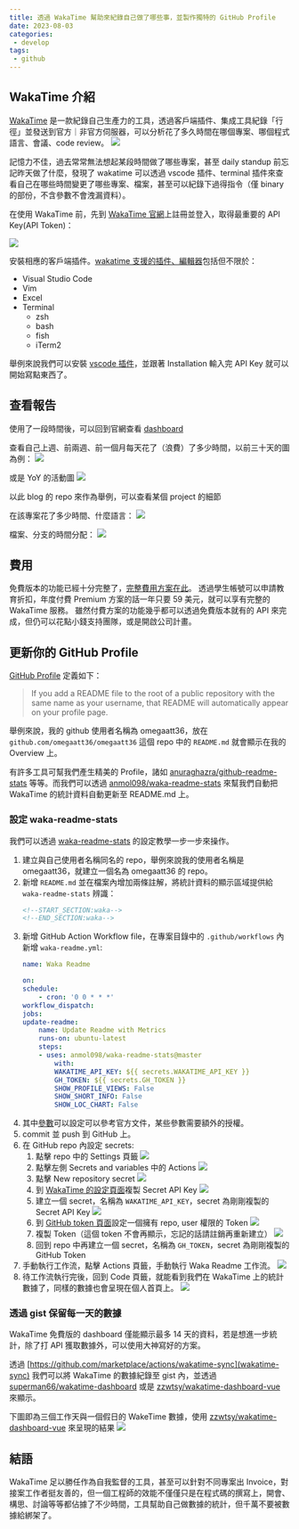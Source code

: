 ```yaml
---
title: 透過 WakaTime 幫助來紀錄自己做了哪些事，並製作獨特的 GitHub Profile
date: 2023-08-03
categories:
 - develop
tags:
 - github
---
```


## WakaTime 介紹

[WakaTime](https://wakatime.com) 是一款紀錄自己生產力的工具，透過客戶端插件、集成工具紀錄「行徑」並發送到官方｜非官方伺服器，可以分析花了多久時間在哪個專案、哪個程式語言、會議、code review。
![](/assets/dev/20230803/wakatime_dashboard_official-1.png)

記憶力不佳，過去常常無法想起某段時間做了哪些專案，甚至 daily standup 前忘記昨天做了什麼，發現了 wakatime 可以透過 vscode 插件、terminal 插件來查看自己在哪些時間變更了哪些專案、檔案，甚至可以紀錄下過得指令（僅 binary 的部份，不含參數不會洩漏資料）。

在使用 WakaTime 前，先到 [WakaTime 官網](https://wakatime.com)上註冊並登入，取得最重要的 API Key(API Token)：

![](/assets/dev/20230803/wakatime_dashboard_official-2.png)

安裝相應的客戶端插件。[wakatime 支援的插件、編輯器](https://wakatime.com/plugins)包括但不限於：
- Visual Studio Code
- Vim
- Excel
- Terminal
    - zsh
    - bash
    - fish
    - iTerm2

舉例來說我們可以安裝 [vscode 插件](https://marketplace.visualstudio.com/items?itemName=WakaTime.vscode-wakatime)，並跟著 Installation 輸入完 API Key 就可以開始寫點東西了。

## 查看報告

使用了一段時間後，可以回到官網查看 [dashboard](https://wakatime.com/dashboard)

查看自己上週、前兩週、前一個月每天花了（浪費）了多少時間，以前三十天的圖為例：
![](/assets/dev/20230803/wakatime_dashboard_official-3.png)

或是 YoY 的活動圖
![](/assets/dev/20230803/wakatime_dashboard_official-6.png)

以此 blog 的 repo 來作為舉例，可以查看某個 project 的細節

在該專案花了多少時間、什麼語言：
![](/assets/dev/20230803/wakatime_dashboard_official-4.png)

檔案、分支的時間分配：
![](/assets/dev/20230803/wakatime_dashboard_official-5.png)

## 費用

免費版本的功能已經十分完整了，[完整費用方案在此](https://wakatime.com/pricing?utm_source=magic-panda-engineer)。
透過學生帳號可以申請教育折扣，年度付費 Premium 方案的話一年只要 59 美元，就可以享有完整的 WakaTime 服務。
雖然付費方案的功能幾乎都可以透過免費版本就有的 API 來完成，但仍可以花點小錢支持團隊，或是開啟公司計畫。

## 更新你的 GitHub Profile

[GitHub Profile](https://docs.github.com/en/account-and-profile/setting-up-and-managing-your-github-profile/customizing-your-profile/about-your-profile) 定義如下：
> If you add a README file to the root of a public repository with the same name as your username, that README will automatically appear on your profile page.

舉例來說，我的 github 使用者名稱為 omegaatt36，放在 `github.com/omegaatt36/omegaatt36` 這個 repo 中的 `README.md` 就會顯示在我的 Overview 上。

有許多工具可幫我們產生精美的 Profile，諸如 [anuraghazra/github-readme-stats](https://github.com/anuraghazra/github-readme-stats) 等等。而我們可以透過 [anmol098/waka-readme-stats](https://github.com/anmol098/waka-readme-stats) 來幫我們自動把 WakaTime 的統計資料自動更新至 README.md 上。

### 設定 waka-readme-stats

我們可以透過 [waka-readme-stats](https://github.com/marketplace/actions/profile-readme-development-stats#prep-work) 的設定教學一步一步來操作。

1. 建立與自己使用者名稱同名的 repo，舉例來說我的使用者名稱是 omegaatt36，就建立一個名為 omegaatt36 的 repo。
2. 新增 `README.md` 並在檔案內增加兩條註解，將統計資料的顯示區域提供給 `waka-readme-stats` 辨識：
    ```markdown
    <!--START_SECTION:waka-->
    <!--END_SECTION:waka-->
    ```
3. 新增 GitHub Action Workflow file，在專案目錄中的 `.github/workflows` 內新增 `waka-readme.yml`:
    ```yaml
    name: Waka Readme

    on:
    schedule:
        - cron: '0 0 * * *'
    workflow_dispatch:
    jobs:
    update-readme:
        name: Update Readme with Metrics
        runs-on: ubuntu-latest
        steps:
        - uses: anmol098/waka-readme-stats@master
            with:
            WAKATIME_API_KEY: ${{ secrets.WAKATIME_API_KEY }}
            GH_TOKEN: ${{ secrets.GH_TOKEN }}
            SHOW_PROFILE_VIEWS: False
            SHOW_SHORT_INFO: False
            SHOW_LOC_CHART: False
    ```
4. 其中[參數](https://github.com/anmol098/waka-readme-stats#flags-available)可以設定可以參考官方文件，某些參數需要額外的授權。
5. commit 並 push 到 GitHub 上。
6. 在 GitHub repo 內設定 secrets:
    1. 點擊 repo 中的 Settings 頁籤
        ![](/assets/dev/20230803/github-profile-1.png)
    2. 點擊左側 Secrets and variables 中的 Actions
        ![](/assets/dev/20230803/github-profile-2.png)
    3. 點擊 New repository secret
        ![](/assets/dev/20230803/github-profile-3.png)
    4. 到 [WakaTime 的設定頁面](https://wakatime.com/settings/account)複製 Secret API Key
        ![](/assets/dev/20230803/github-profile-4.png)
    5. 建立一個 secret，名稱為 `WAKATIME_API_KEY`，secret 為剛剛複製的 Secret API Key
        ![](/assets/dev/20230803/github-profile-5.png)
    6. 到 [GitHub token 頁面](https://github.com/settings/tokens)設定一個擁有 repo, user 權限的 Token
        ![](/assets/dev/20230803/github-profile-6.png)
    7. 複製 Token（這個 token 不會再顯示，忘記的話請註銷再重新建立）
        ![](/assets/dev/20230803/github-profile-7.png)
    8. 回到 repo 中再建立一個 secret，名稱為 `GH_TOKEN`，secret 為剛剛複製的 GitHub Token
7. 手動執行工作流，點擊 Actions 頁籤，手動執行 Waka Readme 工作流。
    ![](/assets/dev/20230803/github-profile-8.png)
8. 待工作流執行完後，回到 Code 頁籤，就能看到我們在 WakaTime 上的統計數據了，同樣的數據也會呈現在個人首頁上。
    ![](/assets/dev/20230803/github-profile-9.png)

### 透過 gist 保留每一天的數據

WakaTime 免費版的 dashboard 僅能顯示最多 14 天的資料，若是想進一步統計，除了打 API 獲取數據外，可以使用大神寫好的方案。

透過 [https://github.com/marketplace/actions/wakatime-sync](wakatime-sync) 我們可以將 WakaTime 的數據紀錄至 gist 內，並透過 [superman66/wakatime-dashboard](https://wakatime.chenhuichao.com/dashboard) 或是 [zzwtsy/wakatime-dashboard-vue](https://wakavue.yumdeb.top/) 來顯示。

下圖即為三個工作天與一個假日的 WakeTime 數據，使用 [zzwtsy/wakatime-dashboard-vue](https://wakavue.yumdeb.top/) 來呈現的結果
    ![](/assets/dev/20230803/wakatime-sync-1.png)

## 結語

WakaTime 足以勝任作為自我監督的工具，甚至可以針對不同專案出 Invoice，對接案工作者挺友善的，但一個工程師的效能不僅僅只是在程式碼的撰寫上，開會、構思、討論等等都佔據了不少時間，工具幫助自己做數據的統計，但千萬不要被數據給綁架了。
